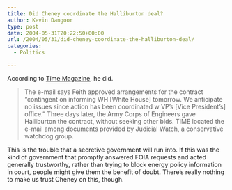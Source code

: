```yaml
---
title: Did Cheney coordinate the Halliburton deal?
author: Kevin Dangoor
type: post
date: 2004-05-31T20:22:50+00:00
url: /2004/05/31/did-cheney-coordinate-the-halliburton-deal/
categories:
  - Politics

---
```

According to [Time Magazine][1], he did.

> The e-mail says Feith approved arrangements for the contract &#8220;contingent on informing WH [White House] tomorrow. We anticipate no issues since action has been coordinated w VP&#8217;s [Vice President&#8217;s] office.&#8221; Three days later, the Army Corps of Engineers gave Halliburton the contract, without seeking other bids. TIME located the e-mail among documents provided by Judicial Watch, a conservative watchdog group.

This is the trouble that a secretive government will run into. If this was the kind of government that promptly answered FOIA requests and acted generally trustworthy, rather than trying to block energy policy information in court, people might give them the benefit of doubt. There&#8217;s really nothing to make us trust Cheney on this, though.

 [1]: http://www.time.com/time/magazine/article/0,9171,1101040607-644111,00.html "TIME.com: The Paper Trail -- Jun. 07, 2004"